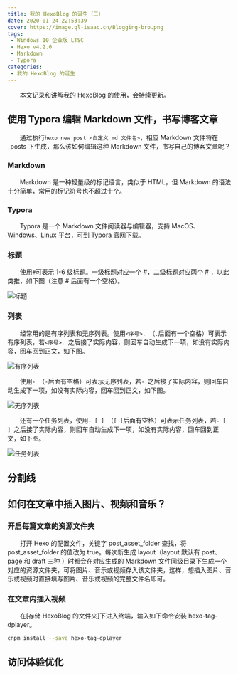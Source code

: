 ```yaml
---
title: 我的 HexoBlog 的诞生（三）
date: 2020-01-24 22:53:39
cover: https://image.ql-isaac.cn/Blogging-bro.png
tags:
 - Windows 10 企业版 LTSC
 - Hexo v4.2.0
 - Markdown
 - Typora
categories:
 - 我的 HexoBlog 的诞生
---
```


　　本文记录和讲解我的 HexoBlog 的使用，会持续更新。

<!-- more -->

<script src="https://cdn.jsdelivr.net/npm/hls.js"></script>

## 使用 Typora 编辑 Markdown 文件，书写博客文章

　　通过执行`hexo new post <自定义 md 文件名>`，相应 Markdown 文件将在 _posts 下生成，那么该如何编辑这种 Markdown 文件，书写自己的博客文章呢？

### Markdown

　　Markdown 是一种轻量级的标记语言，类似于 HTML，但 Markdown 的语法十分简单，常用的标记符号也不超过十个。

### Typora

　　Typora 是一个 Markdown 文件阅读器与编辑器，支持 MacOS、Windows、Linux 平台，可到[ Typora 官网](https://typora.io/)下载。

### 标题

　　使用`#`可表示 1-6 级标题。一级标题对应一个 #，二级标题对应两个 # ，以此类推，如下图（注意 # 后面有一个空格）。

![标题](https://cdn.jsdelivr.net/npm/post-gifs-1/My_HexoBlog_with_NexT(3)/标题.gif)

### 列表

　　经常用的是有序列表和无序列表。使用`<序号>. `（`.`后面有一个空格）可表示有序列表，若`<序号>. `之后接了实际内容，则回车自动生成下一项，如没有实际内容，回车回到正文，如下图。

![有序列表](https://cdn.jsdelivr.net/npm/post-gifs-1/My_HexoBlog_with_NexT(3)/有序列表.gif)

　　使用`- `（`-`后面有空格）可表示无序列表，若`- `之后接了实际内容，则回车自动生成下一项，如没有实际内容，回车回到正文，如下图。

![无序列表](https://cdn.jsdelivr.net/npm/post-gifs-1/My_HexoBlog_with_NexT(3)/无序列表.gif)

　　还有一个任务列表，使用`- [ ] `（`[ ]`后面有空格）可表示任务列表，若`- [ ] `之后接了实际内容，则回车自动生成下一项，如没有实际内容，回车回到正文，如下图。

![任务列表](https://cdn.jsdelivr.net/npm/post-gifs-1/My_HexoBlog_with_NexT(3)/任务列表.gif)

## 分割线



## 如何在文章中插入图片、视频和音乐？

### 开启每篇文章的资源文件夹

　　打开 Hexo 的配置文件，关键字 post_asset_folder 查找，将 post_asset_folder 的值改为 true。每次新生成 layout（layout 默认有 post、page 和 draft 三种 ）时都会在对应生成的 Markdown 文件同级目录下生成一个对应的资源文件夹，可将图片、音乐或视频存入该文件夹，这样，想插入图片、音乐或视频时直接填写图片、音乐或视频的完整文件名即可。

### 在文章内插入视频

　　在[存储 HexoBlog 的文件夹]下进入终端，输入如下命令安装 hexo-tag-dplayer。

```bash
cnpm install --save hexo-tag-dplayer
```

## 访问体验优化



